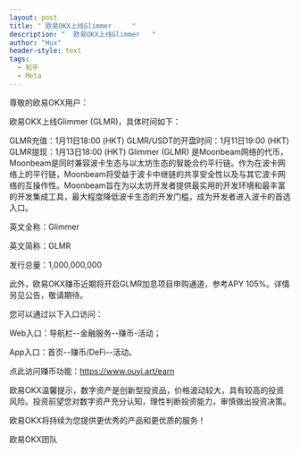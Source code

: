 ```yaml
---
layout: post
title: " 欧易OKX上线Glimmer     "
description: "  欧易OKX上线Glimmer   "
author: "Hux"
header-style: text
tags:
  - 知乎
  - Meta
---
```



尊敬的欧易OKX用户：

欧易OKX上线Glimmer (GLMR)，具体时间如下：

GLMR充值：1月11日18:00 (HKT)
GLMR/USDT的开盘时间：1月11日19:00 (HKT)
GLMR提现：1月13日18:00 (HKT)
Glimmer (GLMR) 是Moonbeam网络的代币，Moonbeam是同时兼容波卡生态与以太坊生态的智能合约平行链。作为在波卡网络上的平行链，Moonbeam将受益于波卡中继链的共享安全性以及与其它波卡网络的互操作性。Moonbeam旨在为以太坊开发者提供最实用的开发环境和最丰富的开发集成工具，最大程度降低波卡生态的开发门槛，成为开发者进入波卡的首选入口。

英文全称：Glimmer

英文简称：GLMR

发行总量：1,000,000,000

 

此外，欧易OKX赚币近期将开启GLMR加息项目申购通道，参考APY 105%。详情另见公告，敬请期待。

 

您可以通过以下入口访问：

Web入口：导航栏--金融服务--赚币-活动；

App入口：首页--赚币/DeFi--活动。

点此访问赚币功能：https://www.ouyi.art/earn

 

欧易OKX温馨提示，数字资产是创新型投资品，价格波动较大，具有较高的投资风险。投资前望您对数字资产充分认知，理性判断投资能力，审慎做出投资决策。

欧易OKX将持续为您提供更优秀的产品和更优质的服务！ 

欧易OKX团队

